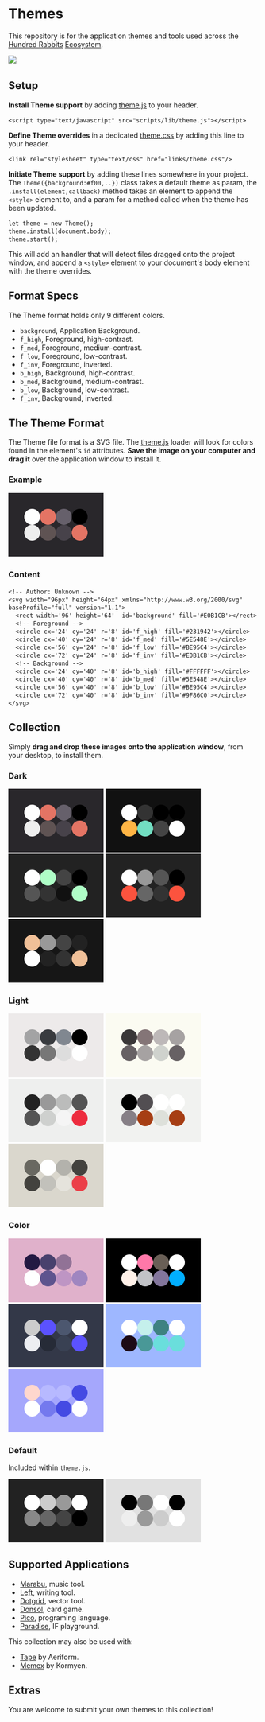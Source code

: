 # Themes

This repository is for the application themes and tools used across the [Hundred Rabbits](http://100r.co) [Ecosystem](https://github.com/hundredrabbits). 

<img src='https://raw.githubusercontent.com/hundredrabbits/Themes/master/PREVIEW.jpg' width='600'/>

## Setup

**Install Theme support** by adding [theme.js](https://github.com/hundredrabbits/Dotgrid/blob/master/desktop/sources/scripts/lib/theme.js) to your header. 

```
<script type="text/javascript" src="scripts/lib/theme.js"></script>
```

**Define Theme overrides** in a dedicated [theme.css](https://github.com/hundredrabbits/Dotgrid/blob/master/desktop/sources/links/theme.css) by adding this line to your header.

```
<link rel="stylesheet" type="text/css" href="links/theme.css"/>
```

**Initiate Theme support** by adding these lines somewhere in your project. The `Theme({background:#f00,..})` class takes a default theme as param, the `.install(element,callback)` method takes an element to append the `<style>` element to, and a param for a method called when the theme has been updated.

```
let theme = new Theme();
theme.install(document.body);
theme.start();
```

This will add an handler that will detect files dragged onto the project window, and append a `<style>` element to your document's body element with the theme overrides.

## Format Specs

The Theme format holds only 9 different colors.

- `background`, Application Background.
- `f_high`, Foreground, high-contrast.
- `f_med`, Foreground, medium-contrast.
- `f_low`, Foreground, low-contrast.
- `f_inv`, Foreground, inverted.
- `b_high`, Background, high-contrast.
- `b_med`, Background, medium-contrast.
- `b_low`, Background, low-contrast.
- `f_inv`, Background, inverted.

## The Theme Format

The Theme file format is a SVG file. The [theme.js](https://github.com/hundredrabbits/Dotgrid/blob/master/desktop/sources/scripts/lib/theme.js) loader will look for colors found in the element's `id` attributes. **Save the image on your computer and drag it** over the application window to install it.

### Example

![apollo](themes/apollo.svg)

### Content

```
<!-- Author: Unknown -->
<svg width="96px" height="64px" xmlns="http://www.w3.org/2000/svg" baseProfile="full" version="1.1">
  <rect width='96' height='64'  id='background' fill='#E0B1CB'></rect>
  <!-- Foreground -->
  <circle cx='24' cy='24' r='8' id='f_high' fill='#231942'></circle>
  <circle cx='40' cy='24' r='8' id='f_med' fill='#5E548E'></circle>
  <circle cx='56' cy='24' r='8' id='f_low' fill='#BE95C4'></circle>
  <circle cx='72' cy='24' r='8' id='f_inv' fill='#E0B1CB'></circle>
  <!-- Background -->
  <circle cx='24' cy='40' r='8' id='b_high' fill='#FFFFFF'></circle>
  <circle cx='40' cy='40' r='8' id='b_med' fill='#5E548E'></circle>
  <circle cx='56' cy='40' r='8' id='b_low' fill='#BE95C4'></circle>
  <circle cx='72' cy='40' r='8' id='b_inv' fill='#9F86C0'></circle>
</svg>
```

## Collection

Simply **drag and drop these images onto the application window**, from your desktop, to install them.

### Dark

![apollo](themes/apollo.svg) ![pico](themes/pico.svg) ![battlestation](themes/battlestation.svg) ![soyuz](themes/soyuz.svg) ![lotus](themes/lotus.svg)

### Light

![coal](themes/coal.svg) ![marble](themes/marble.svg) ![snow](themes/snow.svg) ![swiss](themes/swiss.svg) ![tape](themes/tape.svg)

### Color

![mahou](themes/mahou.svg) ![pico8](themes/pico8.svg) ![frameio](themes/frameio.svg) ![berry](themes/berry.svg) ![commodore](themes/commodore.svg)

### Default

Included within `theme.js`.

![noir](themes/noir.svg) ![pale](themes/pale.svg)

## Supported Applications

- [Marabu](https://github.com/hundredrabbits/Marabu), music tool.
- [Left](https://github.com/hundredrabbits/Left), writing tool.
- [Dotgrid](https://github.com/hundredrabbits/Dotgrid), vector tool.
- [Donsol](https://github.com/hundredrabbits/Donsol), card game.
- [Pico](https://github.com/hundredrabbits/Pico), programing language.
- [Paradise](https://github.com/hundredrabbits/Paradise), IF playground.

This collection may also be used with:

- [Tape](https://aeriform.itch.io/tape) by Aeriform.
- [Memex](https://github.com/kormyen/memex) by Kormyen.

## Extras

You are welcome to submit your own themes to this collection!
